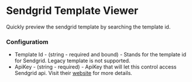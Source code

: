 # Sendgrid Template Viewer
Quickly preview the sendgrid template by searching the template id.

### Configuratiom
* Template Id - (string - required and bound) - Stands for the template id for Sendgrid. Legacy template is not supported.
* ApiKey - (string - required) - ApiKey that will let this control access Sendgrid api. Visit their [website](https://docs.sendgrid.com/ui/account-and-settings/api-keys) for more details.
